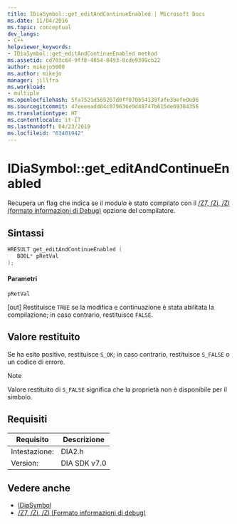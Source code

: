 ```yaml
---
title: IDiaSymbol::get_editAndContinueEnabled | Microsoft Docs
ms.date: 11/04/2016
ms.topic: conceptual
dev_langs:
- C++
helpviewer_keywords:
- IDiaSymbol::get_editAndContinueEnabled method
ms.assetid: cd703c64-9ff8-4654-8493-8cde9309cb22
author: mikejo5000
ms.author: mikejo
manager: jillfra
ms.workload:
- multiple
ms.openlocfilehash: 5fa7521d569267d0ff070b54139fafe3befe0e96
ms.sourcegitcommit: 47eeeeadd84c879636e9d48747b615de69384356
ms.translationtype: HT
ms.contentlocale: it-IT
ms.lasthandoff: 04/23/2019
ms.locfileid: "63401942"
---
```

# <a name="idiasymbolgeteditandcontinueenabled"></a>IDiaSymbol::get_editAndContinueEnabled
Recupera un flag che indica se il modulo è stato compilato con il [/Z7, /Zi, /ZI (formato informazioni di Debug)](/cpp/build/reference/z7-zi-zi-debug-information-format) opzione del compilatore.

## <a name="syntax"></a>Sintassi

```C++
HRESULT get_editAndContinueEnabled ( 
   BOOL* pRetVal
);
```

#### <a name="parameters"></a>Parametri
 `pRetVal`

[out] Restituisce `TRUE` se la modifica e continuazione è stata abilitata la compilazione; in caso contrario, restituisce `FALSE`.

## <a name="return-value"></a>Valore restituito
 Se ha esito positivo, restituisce `S_OK`; in caso contrario, restituisce `S_FALSE` o un codice di errore.

> [!NOTE]
> Valore restituito di `S_FALSE` significa che la proprietà non è disponibile per il simbolo.

## <a name="requirements"></a>Requisiti

|Requisito|Descrizione|
|-----------------|-----------------|
|Intestazione:|DIA2.h|
|Version:|DIA SDK v7.0|

## <a name="see-also"></a>Vedere anche
- [IDiaSymbol](../../debugger/debug-interface-access/idiasymbol.md)
- [/Z7, /Zi, /ZI (Formato informazioni di debug)](/cpp/build/reference/z7-zi-zi-debug-information-format)